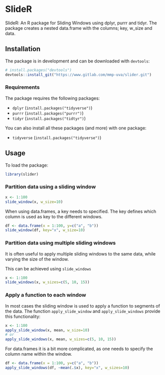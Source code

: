 SlideR
======

SlideR: An R package for Sliding Windows using dplyr, purrr and tidyr. The package creates a nested data.frame with the columns; key, w\_size and data.

Installation
------------

The package is in development and can be downloaded with `devtools`:

``` r
# install.packages("devtools")
devtools::install_git("https://www.gitlab.com/mmp-uva/slider.git")
```

### Requirements

The package requires the following packages:

-   `dplyr` (`install.packages("tidyverse")`)
-   `purrr` (`install.packages("purrr")`)
-   `tidyr` (`install.packages("tidtyr")`)

You can also install all these packages (and more) with one package:

-   `tidyverse` (`install.packages("tidyverse")`)

Usage
-----

To load the package:

``` r
library(slider)
```

### Partition data using a sliding window

``` r
x <- 1:100
slide_window(x, w_size=10)
```

When using data.frames, a key needs to specified. The key defines which column is used as key to the different windows.

``` r
df <- data.frame(x = 1:100, y=c("a", "b"))
slide_window(df, key="x", w_size=10)
```

### Partition data using multiple sliding windows

It is often useful to apply multiple sliding windows to the same data, while varying the size of the window.

This can be achieved using `slide_windows`

``` r
x <- 1:100
slide_windows(x, w_sizes=c(5, 10, 15))
```

### Apply a function to each window

In most cases the sliding window is used to apply a function to segments of the data. The function `apply_slide_window` and `apply_slide_windows` provide this functionality:

``` r
x <- 1:100
apply_slide_window(x, mean, w_size=10)
# or
apply_slide_windows(x, mean, w_sizes=c(5, 10, 15))
```

For data.frames it is a bit more complicated, as one needs to specify the column name within the window.

``` r
df <- data.frame(x = 1:100, y=c("a", "b"))
apply_slide_windows(df, ~mean(.$x), key="x", w_sizes=10)
```
